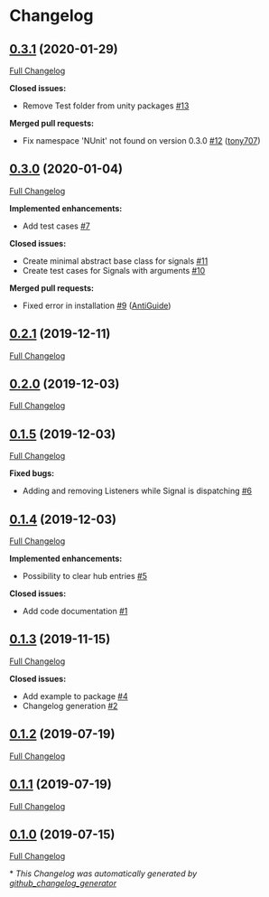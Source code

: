 # Changelog

## [0.3.1](https://github.com/supyrb/signals/tree/0.3.1) (2020-01-29)

[Full Changelog](https://github.com/supyrb/signals/compare/0.3.0...0.3.1)

**Closed issues:**

- Remove Test folder from unity packages [\#13](https://github.com/supyrb/signals/issues/13)

**Merged pull requests:**

- Fix namespace 'NUnit' not found on version 0.3.0 [\#12](https://github.com/supyrb/signals/pull/12) ([tony707](https://github.com/tony707))

## [0.3.0](https://github.com/supyrb/signals/tree/0.3.0) (2020-01-04)

[Full Changelog](https://github.com/supyrb/signals/compare/0.2.1...0.3.0)

**Implemented enhancements:**

- Add test cases [\#7](https://github.com/supyrb/signals/issues/7)

**Closed issues:**

- Create minimal abstract base class for signals [\#11](https://github.com/supyrb/signals/issues/11)
- Create test cases for Signals with arguments [\#10](https://github.com/supyrb/signals/issues/10)

**Merged pull requests:**

- Fixed error in installation [\#9](https://github.com/supyrb/signals/pull/9) ([AntiGuide](https://github.com/AntiGuide))

## [0.2.1](https://github.com/supyrb/signals/tree/0.2.1) (2019-12-11)

[Full Changelog](https://github.com/supyrb/signals/compare/0.2.0...0.2.1)

## [0.2.0](https://github.com/supyrb/signals/tree/0.2.0) (2019-12-03)

[Full Changelog](https://github.com/supyrb/signals/compare/0.1.5...0.2.0)

## [0.1.5](https://github.com/supyrb/signals/tree/0.1.5) (2019-12-03)

[Full Changelog](https://github.com/supyrb/signals/compare/0.1.4...0.1.5)

**Fixed bugs:**

- Adding and removing Listeners while Signal is dispatching [\#6](https://github.com/supyrb/signals/issues/6)

## [0.1.4](https://github.com/supyrb/signals/tree/0.1.4) (2019-12-03)

[Full Changelog](https://github.com/supyrb/signals/compare/0.1.3...0.1.4)

**Implemented enhancements:**

- Possibility to clear hub entries [\#5](https://github.com/supyrb/signals/issues/5)

**Closed issues:**

- Add code documentation [\#1](https://github.com/supyrb/signals/issues/1)

## [0.1.3](https://github.com/supyrb/signals/tree/0.1.3) (2019-11-15)

[Full Changelog](https://github.com/supyrb/signals/compare/0.1.2...0.1.3)

**Closed issues:**

- Add example to package [\#4](https://github.com/supyrb/signals/issues/4)
- Changelog generation [\#2](https://github.com/supyrb/signals/issues/2)

## [0.1.2](https://github.com/supyrb/signals/tree/0.1.2) (2019-07-19)

[Full Changelog](https://github.com/supyrb/signals/compare/0.1.1...0.1.2)

## [0.1.1](https://github.com/supyrb/signals/tree/0.1.1) (2019-07-19)

[Full Changelog](https://github.com/supyrb/signals/compare/0.1.0...0.1.1)

## [0.1.0](https://github.com/supyrb/signals/tree/0.1.0) (2019-07-15)

[Full Changelog](https://github.com/supyrb/signals/compare/4778309839142dd91dbe20871afbe0f1dbb776e9...0.1.0)



\* *This Changelog was automatically generated by [github_changelog_generator](https://github.com/github-changelog-generator/github-changelog-generator)*
